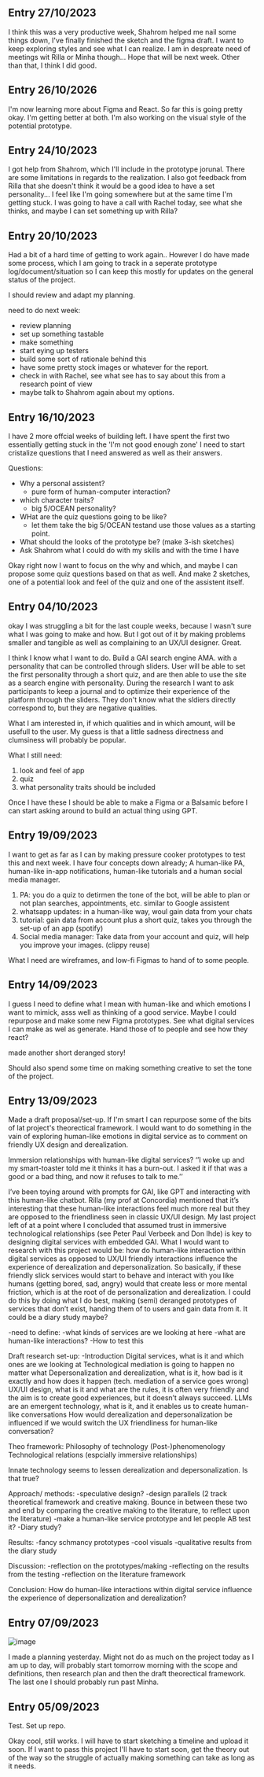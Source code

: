 ## Entry 27/10/2023 ## 

I think this was a very productive week, Shahrom helped me nail some things down, I've finally finished the sketch and the figma draft. I want to keep exploring styles and see what I can realize. I am in despreate need of meetings wit Rilla or Minha though... Hope that will be next week. 
Other than that, I think I did good. 

## Entry 26/10/2026 ##

I'm now learning more about Figma and React. So far this  is going pretty okay. I'm getting better at both. 
I'm also working on the visual style of the potential prototype. 

## Entry 24/10/2023 ##

I got help from Shahrom, which I'll include in the prototype jorunal. There are some limitations in regards to the realization. 
I also got feedback from Rilla that she doesn't think it would be a good idea to have a set personality... 
I feel like I'm going somewhere but at the same time I'm getting stuck. 
I was going to have a call with Rachel today, see what she thinks, and maybe I can set something up with Rilla? 


## Entry 20/10/2023 ##
Had a bit of a hard time of getting to work again.. However I do have made some process, which I am going to track in a seperate prototype log/document/situation so I can keep this mostly for updates on the general status of the project. 

I should review and adapt my planning. 

need to do next week: 
 - review planning
 - set up something tastable 
 - make something
 - start eying up testers
 - build some sort of rationale behind this
 - have some pretty stock images or whatever for the report.
 - check in with Rachel, see what see has to say about this from a research point of view
 - maybe talk to Shahrom again about my options. 
   
## Entry 16/10/2023 ##

I have 2 more offcial weeks of building left. I have spent the first two  essentially getting stuck in the 'I'm not good enough zone' I need to start cristalize questions that I need answered as well as their answers. 

Questions: 
 - Why a personal assistent?
      - pure form of human-computer interaction? 
 - which character traits?
     - big 5/OCEAN personality?
 - WHat are the quiz questions going to be like?
     - let them take the big 5/OCEAN testand use those values as a starting point. 
 - What should the looks of the prototype be? (make 3-ish sketches) 
 - Ask Shahrom what I could do with my skills and with the time I have

 Okay right now I want to focus on the why and which, and maybe I can propose some quiz questions based on that as well. And make 2 sketches, one of a potential look and feel of the quiz and one of the assistent itself. 
 
 
 
## Entry 04/10/2023 ##

okay I was struggling a bit for the last couple weeks, because I wasn't sure what I was going to make and how. But I got out of it by making problems smaller and tangible as well as complaining to an UX/UI designer. Great.  

I think I know what I want to do. Build a GAI search engine AMA. with a personality that can be controlled through sliders. User will be able to set the first personality through a short quiz, and are then able to use the site as a search engine with personality. During the research I want to ask participants to keep a journal and to optimize their experience of the platform through the sliders. They don't know what the sldiers directly correspond to, but they are negative qualities. 

What I am interested in, if which qualities and in which amount, will be usefull to the user. My guess is that a little sadness directness and clumsiness will probably be popular. 

What I still need: 
1. look and feel of app
2. quiz
3. what personality traits should be included

Once I have these I should be able to make a Figma or a Balsamic before I can start asking around to build an actual thing using GPT. 

## Entry 19/09/2023 ##
I want to get as far as I can by making pressure cooker prototypes to test this and next week. I have four concepts down already;  A human-like PA, human-like in-app notifications, human-like tutorials and a human social media manager. 

1. PA: you do a quiz to detirmen the tone of the bot, will be able to plan or not plan searches, appointments, etc. similar to Google assistent
2. whatsapp updates: in a human-like way, woul gain data from your chats
3. tutorial: gain data from account plus a short quiz, takes you through the set-up of an app (spotify)
4. Social media manager: Take data from your account and quiz, will help you improve your images. (clippy reuse)

What I need are wireframes, and low-fi Figmas to hand of to some people. 

## Entry 14/09/2023 ##
I guess I need to define what I mean with human-like and which emotions I want to mimick, asss well as thinking of a good service. Maybe I could repurpose and make some new Figma prototypes. See what digital services I can make as wel as generate. Hand those of to people and see how they react? 

made another short deranged story! 



Should also spend some time on making something creative to set the tone of the project. 
## Entry 13/09/2023 ##

Made a draft proposal/set-up. If I'm smart I can repurpose some of the bits of lat project's theorectical framework. 
I would want to do something in the vain of exploring human-like emotions in digital service as to comment on friendly UX design and derealization. 

Immersion relationships with human-like digital services? 
‘’I woke up and my smart-toaster told me it thinks it has a burn-out. I asked it if that was a good or a bad thing, and now it refuses to talk to me.’’

I’ve been toying around with prompts for GAI, like GPT and interacting with this human-like chatbot. Rilla (my prof at Concordia) mentioned that it’s interesting that these human-like interactions feel much more real but they are opposed to the friendliness seen in classic UX/UI design. My last project left of at a point where I concluded that assumed trust in immersive technological relationships (see Peter Paul Verbeek and Don Ihde) is key to designing digital services with embedded GAI. 
What I would want to research with this project would be: how do human-like interaction within digital services as opposed to UX/UI friendly interactions influence the experience of derealization and depersonalization. So basically, if these friendly slick services would start to behave and interact with you like humans (getting bored, sad, angry) would that create less or more mental friction, which is at the root of de personalization and derealization. 
I could do this by doing what I do best, making (semi) deranged prototypes of services that don’t exist, handing them of to users and gain data from it. It could be a diary study maybe? 


-need to define:
-what kinds of services are we looking at here
-what are human-like interactions? 
-How to test this

Draft research set-up: 
-Introduction 
Digital services, what is it and which ones are we looking at 
Technological mediation is going to happen no matter what 
Depersonalization and derealization, what is it, how bad is it exactly and how does it happen (tech. mediation of a service goes wrong)
UX/UI design, what is it and what are the rules, it is often very friendly and the aim is to create good experiences, but it doesn’t always succeed. 
LLMs are an emergent technology, what is it, and it enables us to create human-like conversations
How would derealization and depersonalization be influenced if we would switch the UX friendliness for human-like conversation?

Theo framework:
Philosophy of technology
(Post-)phenomenology 
Technological relations (espcially immersive relationships)
 
Innate technology seems to lessen derealization and depersonalization. Is that true? 

Approach/ methods:
-speculative design? 
-design parallels (2 track theoretical framework and creative making. Bounce in between these two and end by comparing the creative making to the literature, to reflect upon the literature)
-make a human-like service prototype and let people AB test it? 
-Diary study? 

Results: 
-fancy schmancy prototypes 
-cool visuals 
-qualitative results from the diary study 

Discussion: 
-reflection on the prototypes/making
-reflecting on the results from the testing 
-reflection on the literature framework 

Conclusion:
How do human-like interactions within digital service influence the experience of depersonalization and derealization? 


## Entry 07/09/2023 ##

![image](https://github.com/FemkeKocken/FMP/assets/50365794/211a1ab8-2413-468f-8985-48ed2eff7e94)

I made a planning yesterday. Might not do as much on the project today as I am up to day, will probably start tomorrow morning with the scope and definitions, then research plan and then the draft theorectical framework. The last one I should probably run past Minha.

## Entry 05/09/2023 ## 
Test. Set up repo. 

Okay cool, still works. I will have to start sketching a timeline and upload it soon. If I want to pass this project I'll have to start soon, get the theory out of the way so the struggle of actually making something can take as long as it needs. 
